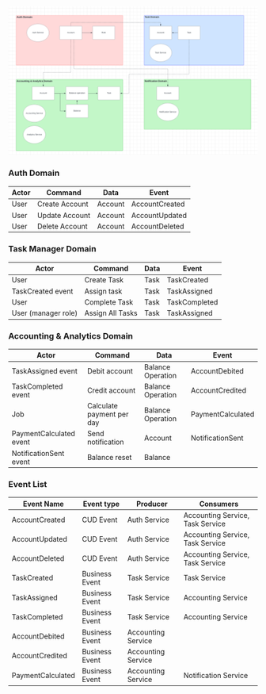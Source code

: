 
![](domains.png)


### Auth Domain

| Actor | Command        | Data    | Event          |
|-------|----------------|---------|----------------|
| User  | Create Account | Account | AccountCreated |
| User  | Update Account | Account | AccountUpdated |
| User  | Delete Account | Account | AccountDeleted |

### Task Manager Domain

| Actor                | Command           | Data | Event         |
|----------------------|-------------------|------|---------------|
| User                 | Create Task       | Task | TaskCreated   |
| TaskCreated event    | Assign task       | Task | TaskAssigned  |
| User                 | Complete Task     | Task | TaskCompleted |
| User (manager role)  | Assign All Tasks  | Task | TaskAssigned  |

### Accounting & Analytics Domain

| Actor                   | Command                    | Data              | Event             |
|-------------------------|----------------------------|-------------------|-------------------|
| TaskAssigned event      | Debit account              | Balance Operation | AccountDebited    |
| TaskCompleted event     | Credit account             | Balance Operation | AccountCredited   |
| Job                     | Calculate payment per day  | Balance Operation | PaymentCalculated |
| PaymentCalculated event | Send notification          | Account           | NotificationSent  |
| NotificationSent event  | Balance reset              | Balance           |                   |


### Event List

| Event Name        | Event type     | Producer            | Consumers                        |
|-------------------|----------------|---------------------|----------------------------------|
| AccountCreated    | CUD Event      | Auth Service        | Accounting Service, Task Service |
| AccountUpdated    | CUD Event      | Auth Service        | Accounting Service, Task Service |
| AccountDeleted    | CUD Event      | Auth Service        | Accounting Service, Task Service |
| TaskCreated       | Business Event | Task Service        | Task Service                     |
| TaskAssigned      | Business Event | Task Service        | Accounting Service               |
| TaskCompleted     | Business Event | Task Service        | Accounting Service               |
| AccountDebited    | Business Event | Accounting Service  |                                  |
| AccountCredited   | Business Event | Accounting Service  |                                  |
| PaymentCalculated | Business Event | Accounting Service  | Notification Service             |

